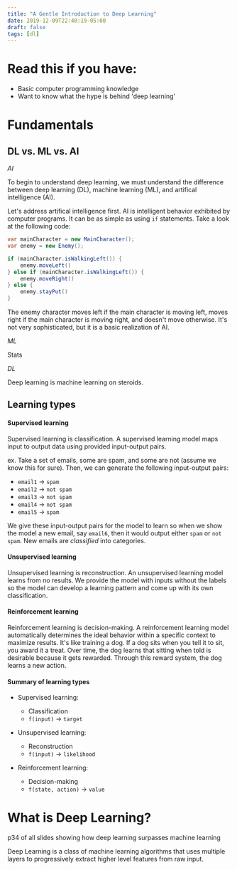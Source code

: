 ```yaml
---
title: "A Gentle Introduction to Deep Learning"
date: 2019-12-09T22:40:19-05:00
draft: false
tags: [dl]
---
```


# Read this if you have:
- Basic computer programming knowledge
- Want to know what the hype is behind 'deep learning'

# Fundamentals

## DL vs. ML vs. AI

*AI*

To begin to understand deep learning, we must understand the difference between deep learning (DL), machine learning (ML), and artifical intelligence (AI).

Let's address artifical intelligence first. AI is intelligent behavior exhibited by computer programs. It can be as simple as using `if` statements. Take a look at the following code:

```java
var mainCharacter = new MainCharacter();
var enemy = new Enemy();

if (mainCharacter.isWalkingLeft()) {
    enemy.moveLeft()
} else if (mainCharacter.isWalkingLeft()) {
    enemy.moveRight()
} else {
    enemy.stayPut()
}
```

The enemy character moves left if the main character is moving left, moves right if the main character is moving right, and doesn't move otherwise. It's not very sophisticated, but it is a basic realization of AI.

*ML*

Stats

*DL*

Deep learning is machine learning on steroids. 

## Learning types

#### Supervised learning
Supervised learning is classification. A supervised learning model maps input to output data using provided input-output pairs.

ex. Take a set of emails, some are spam, and some are not (assume we know this for sure). Then, we can generate the following input-output pairs:
- `email1` -> `spam`
- `email2` -> `not spam`
- `email3` -> `not spam`
- `email4` -> `not spam`
- `email5` -> `spam`

We give these input-output pairs for the model to learn so when we show the model a new email, say `email6`, then it would output either `spam` or `not spam`. New emails are *classified* into categories.

#### Unsupervised learning
Unsupervised learning is reconstruction. An unsupervised learning model learns from no results. We provide the model with inputs without the labels so the model can develop a learning pattern and come up with its own classification.

#### Reinforcement learning
Reinforcement learning is decision-making. A reinforcement learning model automatically determines the ideal behavior within a specific context to maximize results. It's like training a dog. If a dog sits when you tell it to sit, you award it a treat. Over time, the dog learns that sitting when told is desirable because it gets rewarded. Through this reward system, the dog learns a new action.

#### Summary of learning types
- Supervised learning: 
  - Classification
  - `f(input)` -> `target`

- Unsupervised learning: 
  - Reconstruction
  - `f(input)` -> `likelihood`

- Reinforcement learning: 
  - Decision-making
  - `f(state, action)` -> `value`

# What is Deep Learning?

p34 of all slides showing how deep learning surpasses machine learning

Deep Learning is a class of machine learning algorithms that uses multiple layers to progressively extract higher level features from raw input.